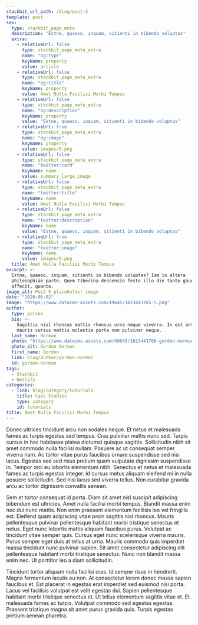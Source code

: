 ```yaml
---
stackbit_url_path: /blog/post-5
template: post
seo:
  type: stackbit_page_meta
  description: "Estne, quaeso, inquam, sitienti in bibendo voluptas"
  extra:
    - relativeUrl: false
      type: stackbit_page_meta_extra
      name: "og:type"
      keyName: property
      value: article
    - relativeUrl: false
      type: stackbit_page_meta_extra
      name: "og:title"
      keyName: property
      value: Amet Nulla Facilisi Morbi Tempus
    - relativeUrl: false
      type: stackbit_page_meta_extra
      name: "og:description"
      keyName: property
      value: "Estne, quaeso, inquam, sitienti in bibendo voluptas"
    - relativeUrl: true
      type: stackbit_page_meta_extra
      name: "og:image"
      keyName: property
      value: images/5.png
    - relativeUrl: false
      type: stackbit_page_meta_extra
      name: "twitter:card"
      keyName: name
      value: summary_large_image
    - relativeUrl: false
      type: stackbit_page_meta_extra
      name: "twitter:title"
      keyName: name
      value: Amet Nulla Facilisi Morbi Tempus
    - relativeUrl: false
      type: stackbit_page_meta_extra
      name: "twitter:description"
      keyName: name
      value: "Estne, quaeso, inquam, sitienti in bibendo voluptas"
    - relativeUrl: true
      type: stackbit_page_meta_extra
      name: "twitter:image"
      keyName: name
      value: images/5.png
  title: Amet Nulla Facilisi Morbi Tempus
excerpt: >-
  Estne, quaeso, inquam, sitienti in bibendo voluptas? Iam in altera
  philosophiae parte. Quem Tiberina descensio festo illo die tanto gaudio
  affecit, quanto.
image_alt: Post 5 placeholder image
date: "2020-06-02"
image: "https://www.datocms-assets.com/49645/1623441765-5.png"
author:
  type: person
  bio: >-
    Sagittis nisl rhoncus mattis rhoncus urna neque viverra. In est ante in nibh
    mauris cursus mattis molestie porta non pulvinar neque.
  last_name: Norman
  photo: "https://www.datocms-assets.com/49645/1623441766-gordon-norman.jpg"
  photo_alt: Gordon Norman
  first_name: Gordon
  link: blog/author/gordon-norman
  id: gordon-norman
tags:
  - Stackbit
  - Netlify
categories:
  - link: blog/category/tutorials
    title: Case Studies
    type: category
    id: tutorials
title: Amet Nulla Facilisi Morbi Tempus
---
```


Donec ultrices tincidunt arcu non sodales neque. Et netus et malesuada fames ac turpis egestas sed tempus. Cras pulvinar mattis nunc sed. Turpis cursus in hac habitasse platea dictumst quisque sagittis. Sollicitudin nibh sit amet commodo nulla facilisi nullam. Posuere ac ut consequat semper viverra nam. Ac tortor vitae purus faucibus ornare suspendisse sed nisi lacus. Egestas sed sed risus pretium quam vulputate dignissim suspendisse in. Tempor orci eu lobortis elementum nibh. Senectus et netus et malesuada fames ac turpis egestas integer. Id cursus metus aliquam eleifend mi in nulla posuere sollicitudin. Sed nisi lacus sed viverra tellus. Non curabitur gravida arcu ac tortor dignissim convallis aenean.

Sem et tortor consequat id porta. Diam sit amet nisl suscipit adipiscing bibendum est ultricies. Amet nulla facilisi morbi tempus. Blandit massa enim nec dui nunc mattis. Non enim praesent elementum facilisis leo vel fringilla est. Eleifend quam adipiscing vitae proin sagittis nisl rhoncus. Mauris pellentesque pulvinar pellentesque habitant morbi tristique senectus et netus. Eget nunc lobortis mattis aliquam faucibus purus. Volutpat ac tincidunt vitae semper quis. Cursus eget nunc scelerisque viverra mauris. Purus semper eget duis at tellus at urna. Mauris commodo quis imperdiet massa tincidunt nunc pulvinar sapien. Sit amet consectetur adipiscing elit pellentesque habitant morbi tristique senectus. Nunc non blandit massa enim nec. Ut porttitor leo a diam sollicitudin.

Tincidunt tortor aliquam nulla facilisi cras. Id semper risus in hendrerit. Magna fermentum iaculis eu non. At consectetur lorem donec massa sapien faucibus et. Est placerat in egestas erat imperdiet sed euismod nisi porta. Lacus vel facilisis volutpat est velit egestas dui. Sapien pellentesque habitant morbi tristique senectus et. Ut tellus elementum sagittis vitae et. Et malesuada fames ac turpis. Volutpat commodo sed egestas egestas. Praesent tristique magna sit amet purus gravida quis. Turpis egestas pretium aenean pharetra.
